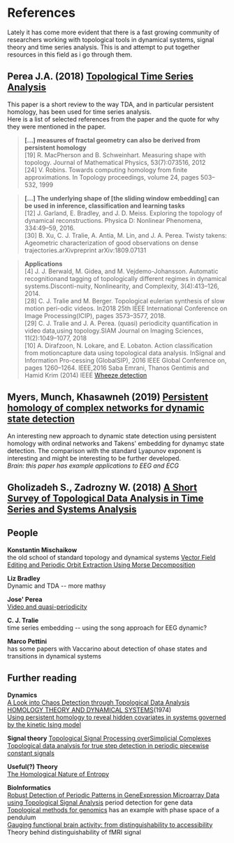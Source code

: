 # References
Lately it has come more evident that there is a fast growing community of researchers working with topological tools in dynamical systems, signal theory and time series analysis. This is and attempt to put together resources in this field as i go through them.  

## Perea J.A. (2018) [Topological Time Series Analysis](https://arxiv.org/pdf/1812.05143.pdf)  
This paper is a short review to the way TDA, and in particular persistent homology, has been used for time series analysis.  
Here is a list of selected references from the paper and the quote for why they were mentioned in the paper.
  > **[...] measures of fractal geometry can also be derived from persistent homology**  
  > [19] R. MacPherson and B. Schweinhart.  Measuring shape with topology. Journal of Mathematical Physics, 53(7):073516, 2012  
  > [24] V. Robins. Towards computing homology from finite approximations. In Topology proceedings, volume 24, pages 503–532, 1999  

  > **[...] The underlying shape of [the sliding window embedding] can be used in inference, classification and learning tasks**  
  > [12] J. Garland, E. Bradley, and J. D. Meiss. Exploring the topology of dynamical reconstructions. Physica D: Nonlinear Phenomena, 334:49–59, 2016.  
  > [30] B.  Xu,  C.  J.  Tralie,  A.  Antia,  M.  Lin,  and  J.  A.  Perea.   Twisty  takens:  Ageometric characterization of good observations on dense trajectories.arXivpreprint arXiv:1809.07131  

  > **Applications**  
  > [4] J. J. Berwald, M. Gidea, and M. Vejdemo-Johansson.  Automatic recognitionand tagging of topologically different regimes in dynamical systems.Disconti-nuity, Nonlinearity, and Complexity, 3(4):413–126, 2014.  
  > [28]  C. J. Tralie and M. Berger. Topological eulerian synthesis of slow motion peri-odic videos. In2018 25th IEEE International Conference on Image Processing(ICIP), pages 3573–3577, 2018.  
  > [29]  C. J. Tralie and J. A. Perea.  (quasi) periodicity quantification in video data,using topology.SIAM Journal on Imaging Sciences, 11(2):1049–1077, 2018  
  > [10]  A. Dirafzoon, N. Lokare, and E. Lobaton.  Action classification from motioncapture data using topological data analysis.  InSignal and Information Pro-cessing (GlobalSIP), 2016 IEEE Global Conference on, pages 1260–1264. IEEE,2016 
  > Saba Emrani, Thanos Gentimis and Hamid Krim (2014) IEEE [Wheeze detection](https://arxiv.org/pdf/1305.3879.pdf)

## Myers, Munch, Khasawneh (2019) [Persistent homology of complex networks for dynamic state detection](https://arxiv.org/pdf/1904.07403.pdf) 
An interesting new approach to dynamic state detection using persistent homology with ordinal networks and Takens' embedding for dynamyc state detection. The comparison with the standard Lyapunov exponent is interesting and might be interesting to be further developed.  
*Brain: this paper has example applications to EEG and ECG*


## Gholizadeh S., Zadrozny W. (2018) [A Short Survey of Topological Data Analysis in Time Series and Systems Analysis](https://arxiv.org/pdf/1809.10745.pdf)

## People
**Konstantin Mischaikow**  
the old school of standard topology and dynamical systems
[Vector Field Editing and Periodic Orbit Extraction Using Morse Decomposition](https://ieeexplore.ieee.org/stamp/stamp.jsp?arnumber=4293020)

**Liz Bradley**  
Dynamic and TDA -- more mathsy

**Jose' Perea**  
[Video and quasi-periodicity](https://math.msu.edu/user_content/docs/quasiperiodicity_video20170501220653645.pdf)

**C. J. Tralie**  
 time series embedding -- using the song approach for EEG dynamic?
 
 **Marco Pettini**  
 has some papers with Vaccarino about detection of ohase states and transitions in dynamical systems

## Further reading

**Dynamics**  
[A Look into Chaos Detection through Topological Data Analysis](https://arxiv.org/pdf/1902.05918.pdf)  
[HOMOLOGY THEORY AND DYNAMICAL SYSTEMS](https://www.math.stonybrook.edu/~dennis/publications/PDF/DS-pub-0018.pdf)(1974)  
[Using persistent homology to reveal hidden covariates in systems governed by the kinetic Ising model](https://journals.aps.org/pre/abstract/10.1103/PhysRevE.97.032313)  

**Signal theory** 
[Topological Signal Processing overSimplicial Complexes](https://arxiv.org/pdf/1907.11577.pdf)
[Topological data analysis for true step detection in periodic piecewise constant signals](https://royalsocietypublishing.org/doi/full/10.1098/rspa.2018.0027) 

**Useful(?) Theory**  
[The Homological Nature of Entropy](https://pdfs.semanticscholar.org/c9a3/547914d9711aeafdc020774f0808d3969213.pdf)  

**BioInformatics**  
[Robust Detection of Periodic Patterns in GeneExpression Microarray Data using Topological Signal Analysis](https://arxiv.org/pdf/1410.0608.pdf) period detection for gene data    
[Topological methods for genomics](https://s3.amazonaws.com/cdn.ayasdi.com/wp-content/uploads/2017/03/29160211/1-s2.0-S2452310016300270-main.pdf) has an example with phase space of a pendulum  
[Gauging functional brain activity: from distinguishability to accessibility](https://arxiv.org/pdf/1902.08511.pdf) Theory behind distinguishability of fMRI signal 

